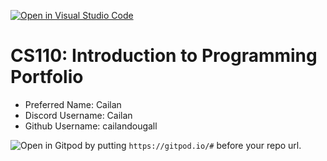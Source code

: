 [![Open in Visual Studio Code](https://classroom.github.com/assets/open-in-vscode-c66648af7eb3fe8bc4f294546bfd86ef473780cde1dea487d3c4ff354943c9ae.svg)](https://classroom.github.com/online_ide?assignment_repo_id=9876164&assignment_repo_type=AssignmentRepo)
# CS110: Introduction to Programming Portfolio

- Preferred Name: Cailan
- Discord Username: Cailan
- Github Username: cailandougall

![Open in Gitpod](https://gitpod.io/button/open-in-gitpod.svg) by putting `https://gitpod.io/#` before your repo url.
